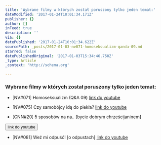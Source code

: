```yaml
---
title: 'Wybrane filmy w których został poruszony tylko jeden temat:'
dateModified: '2017-01-24T10:01:34.171Z'
publisher: {}
author: []
inFeed: true
description: ''
via: {}
datePublished: '2017-01-24T10:01:34.622Z'
sourcePath: _posts/2017-01-03-nv071-homoseksualizm-qanda-09.md
starred: false
datePublishedOriginal: '2017-01-03T15:34:46.750Z'
_type: Article
_context: 'http://schema.org'

---
```

### Wybrane filmy w których został poruszony tylko jeden temat:

* \[NV\#071\] Homoseksualizm (Q&A 09)
[link do youtube][0]

* \[NV\#075\] Czy samobójcy idą do piekła?
[link do youtube][1]

* \[CNN\#20\] 5 sposobów na na.. \[bycie dobrym chrześcijaninem\]

<button data-role="cta" style="">link do youtube</button>

* \[NV\#081\] Weź mi odpuść! \[o odpustach\]
[link do youtube][2]

[0]: https://www.youtube.com/watch?v=bEdvItaf3zM&t=2s
[1]: https://www.youtube.com/watch?v=aJWjigiSNbk
[2]: https://www.youtube.com/watch?v=SHmY2OE934Y